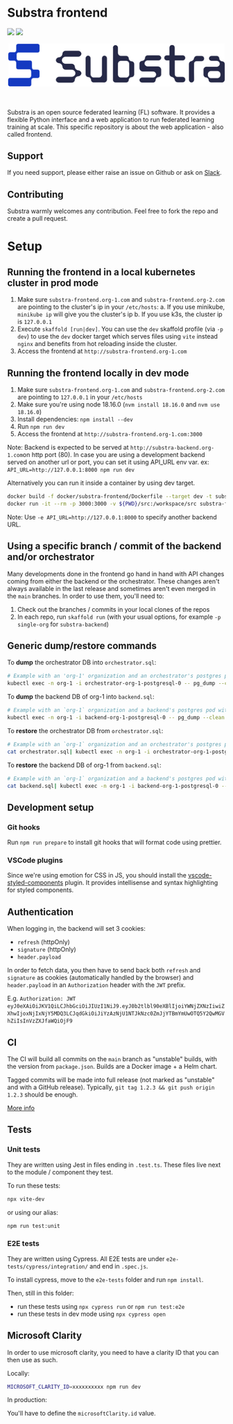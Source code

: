 # Substra frontend

<div align="left">
<a href="https://join.slack.com/t/substra-workspace/shared_invite/zt-1fqnk0nw6-xoPwuLJ8dAPXThfyldX8yA"><img src="https://img.shields.io/badge/chat-on%20slack-blue?logo=slack" /></a> <a href="https://docs.substra.org/"><img src="https://img.shields.io/badge/read-docs-purple?logo=mdbook" /></a>
<br /><br /></div>

<div align="center">
<picture>
  <object-position: center>
  <source media="(prefers-color-scheme: dark)" srcset="Substra-logo-white.svg">
  <source media="(prefers-color-scheme: light)" srcset="Substra-logo-colour.svg">
  <img alt="Substra" src="Substra-logo-colour.svg" width="500">
</picture>
</div>
<br>
<br>

Substra is an open source federated learning (FL) software. It provides a flexible Python interface and a web application to run federated learning training at scale. This specific repository is about the web application - also called frontend.

## Support

If you need support, please either raise an issue on Github or ask on [Slack](https://join.slack.com/t/substra-workspace/shared_invite/zt-1fqnk0nw6-xoPwuLJ8dAPXThfyldX8yA).

## Contributing

Substra warmly welcomes any contribution. Feel free to fork the repo and create a pull request.

# Setup

## Running the frontend in a local kubernetes cluster in prod mode

1. Make sure `substra-frontend.org-1.com` and `substra-frontend.org-2.com` are pointing to the cluster's ip in your `/etc/hosts`:
   a. If you use minikube, `minikube ip` will give you the cluster's ip
   b. If you use k3s, the cluster ip is `127.0.0.1`
2. Execute `skaffold [run|dev]`. You can use the `dev` skaffold profile (via `-p dev`) to use the `dev` docker target which serves files using `vite` instead `nginx` and benefits from hot reloading inside the cluster.
3. Access the frontend at `http://substra-frontend.org-1.com`

## Running the frontend locally in dev mode

1. Make sure `substra-frontend.org-1.com` and `substra-frontend.org-2.com` are pointing to `127.0.0.1` in your `/etc/hosts`
2. Make sure you're using node 18.16.0 (`nvm install 18.16.0` and `nvm use 18.16.0`)
3. Install dependencies: `npm install --dev`
4. Run `npm run dev`
5. Access the frontend at `http://substra-frontend.org-1.com:3000`

Note: Backend is expected to be served at `http://substra-backend.org-1.com`on http port (80). In case you are using a development backend served on another url or port, you can set it using API_URL env var.
ex: `API_URL=http://127.0.0.1:8000 npm run dev`

Alternatively you can run it inside a container by using dev target.

```sh
docker build -f docker/substra-frontend/Dockerfile --target dev -t substra-frontend .
docker run -it --rm -p 3000:3000 -v ${PWD}/src:/workspace/src substra-frontend
```

Note: Use `-e API_URL=http://127.0.0.1:8000` to specify another backend URL.

## Using a specific branch / commit of the backend and/or orchestrator

Many developments done in the frontend go hand in hand with API changes coming from either the backend or the orchestrator. These changes aren't always available in the last release and sometimes aren't even merged in the `main` branches. In order to use them, you'll need to:

1. Check out the branches / commits in your local clones of the repos
2. In each repo, run `skaffold run` (with your usual options, for example `-p single-org` for `substra-backend`)

## Generic dump/restore commands

To **dump** the orchestrator DB into `orchestrator.sql`:

```sh
# Example with an 'org-1' organization and an orchestrator's postgres pod with name 'orchestrator-org-1-postgresql-0'
kubectl exec -n org-1 -i orchestrator-org-1-postgresql-0 -- pg_dump --clean --no-owner postgresql://postgres:postgres@localhost/orchestrator > orchestrator.sql
```

To **dump** the backend DB of org-1 into `backend.sql`:

```sh
# Example with an `org-1` organization and a backend's postgres pod with name `backend-org-1-postgresql-0`
kubectl exec -n org-1 -i backend-org-1-postgresql-0 -- pg_dump --clean --no-owner postgresql://postgres:postgres@localhost/substra > backend.sql
```

To **restore** the orchestrator DB from `orchestrator.sql`:

```sh
# Example with an `org-1` organization and an orchestrator's postgres pod with name `orchestrator-org-1-postgresql-0`
cat orchestrator.sql| kubectl exec -n org-1 -i orchestrator-org-1-postgresql-0 -- psql postgresql://postgres:postgres@localhost/orchestrator
```

To **restore** the backend DB of org-1 from `backend.sql`:

```sh
# Example with an `org-1` organization and a backend's postgres pod with name `backend-org-1-postgresql-0`
cat backend.sql| kubectl exec -n org-1 -i backend-org-1-postgresql-0 -- psql postgresql://postgres:postgres@localhost/substra
```

## Development setup

### Git hooks

Run `npm run prepare` to install git hooks that will format code using prettier.

### VSCode plugins

Since we're using emotion for CSS in JS, you should install the [vscode-styled-components](https://marketplace.visualstudio.com/items?itemName=jpoissonnier.vscode-styled-components) plugin. It provides intellisense and syntax highlighting for styled components.

## Authentication

When logging in, the backend will set 3 cookies:

-   `refresh` (httpOnly)
-   `signature` (httpOnly)
-   `header.payload`

In order to fetch data, you then have to send back both `refresh` and `signature` as cookies (automatically handled by the browser) and `header.payload` in an `Authorization` header with the `JWT` prefix.

E.g. `Authorization: JWT eyJ0eXAiOiJKV1QiLCJhbGciOiJIUzI1NiJ9.eyJ0b2tlbl90eXBlIjoiYWNjZXNzIiwiZXhwIjoxNjIxNjY5MDQ3LCJqdGkiOiJiYzAzNjU1NTJkNzc0ZmJjYTBmYmUwOTQ5Y2QwMGVhZiIsInVzZXJfaWQiOjF9`

## CI

The CI will build all commits on the `main` branch as "unstable" builds, with the version from `package.json`.
Builds are a Docker image + a Helm chart.

Tagged commits will be made into full release (not marked as "unstable" and with a GitHub release).
Typically, `git tag 1.2.3 && git push origin 1.2.3` should be enough.

[More info](ci/readme.md)

## Tests

### Unit tests

They are written using Jest in files ending in `.test.ts`. These files live next to the module / component they test.

To run these tests:

```sh
npx vite-dev
```

or using our alias:

```sh
npm run test:unit
```

### E2E tests

They are written using Cypress. All E2E tests are under `e2e-tests/cypress/integration/` and end in `.spec.js`.

To install cypress, move to the `e2e-tests` folder and run `npm install`.

Then, still in this folder:

-   run these tests using `npx cypress run` or `npm run test:e2e`
-   run these tests in dev mode using `npx cypress open`

## Microsoft Clarity

In order to use microsoft clarity, you need to have a clarity ID that you can then use as such.

Locally:

```sh
MICROSOFT_CLARITY_ID=xxxxxxxxxx npm run dev
```

In production:

You'll have to define the `microsoftClarity.id` value.

